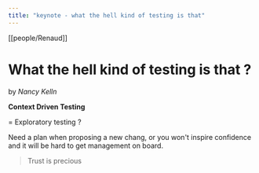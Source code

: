 ```yaml
---
title: "keynote - what the hell kind of testing is that"
---
```

[[people/Renaud]]

# What the hell kind of testing is that ?
by _Nancy Kelln_

**Context Driven Testing**

 = Exploratory testing ?

Need a plan when proposing a new chang, or you won't inspire confidence and it will be hard to get management on board.

>Trust is precious

